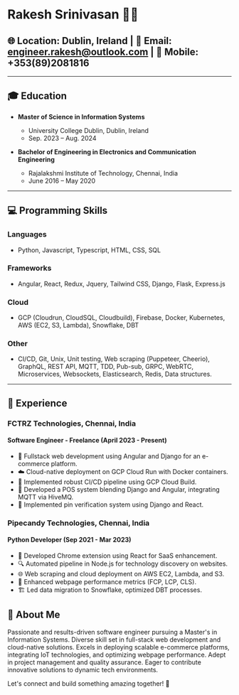 # Rakesh Srinivasan 👨‍💻

## 🌐 Location: Dublin, Ireland | 📧 Email: engineer.rakesh@outlook.com | 📱 Mobile: +353(89)2081816

---

## 🎓 Education

- **Master of Science in Information Systems**
  - University College Dublin, Dublin, Ireland
  - Sep. 2023 – Aug. 2024

- **Bachelor of Engineering in Electronics and Communication Engineering**
  - Rajalakshmi Institute of Technology, Chennai, India
  - June 2016 – May 2020
    
---

## 💻 Programming Skills

### Languages

- Python, Javascript, Typescript, HTML, CSS, SQL

### Frameworks

- Angular, React, Redux, Jquery, Tailwind CSS, Django, Flask, Express.js

### Cloud

- GCP (Cloudrun, CloudSQL, Cloudbuild), Firebase, Docker, Kubernetes, AWS (EC2, S3, Lambda), Snowflake, DBT

### Other

- CI/CD, Git, Unix, Unit testing, Web scraping (Puppeteer, Cheerio), GraphQL, REST API, MQTT, TDD, Pub-sub, GRPC, WebRTC, Microservices, Websockets, Elasticsearch, Redis, Data structures.

---

## 💼 Experience

### **FCTRZ Technologies, Chennai, India**
#### Software Engineer - Freelance (April 2023 - Present)

- 🚀 Fullstack web development using Angular and Django for an e-commerce platform.
- ☁️ Cloud-native deployment on GCP Cloud Run with Docker containers.
- 🔄 Implemented robust CI/CD pipeline using GCP Cloud Build.
- 🛒 Developed a POS system blending Django and Angular, integrating MQTT via HiveMQ.
- 🔐 Implemented pin verification system using Django and React.

### **Pipecandy Technologies, Chennai, India**
#### Python Developer (Sep 2021 - Mar 2023)

- 🚀 Developed Chrome extension using React for SaaS enhancement.
- 🔍 Automated pipeline in Node.js for technology discovery on websites.
- 🌐 Web scraping and cloud deployment on AWS EC2, Lambda, and S3.
- 🚀 Enhanced webpage performance metrics (FCP, LCP, CLS).
- 🏗 Led data migration to Snowflake, optimized DBT processes.


## 👋 About Me

Passionate and results-driven software engineer pursuing a Master's in Information Systems. Diverse skill set in full-stack web development and cloud-native solutions. Excels in deploying scalable e-commerce platforms, integrating IoT technologies, and optimizing webpage performance. Adept in project management and quality assurance. Eager to contribute innovative solutions to dynamic tech environments.

Let's connect and build something amazing together! 🚀

